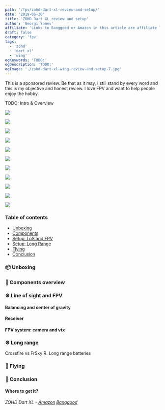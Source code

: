 ```yaml
---
path: '/fpv/zohd-dart-xl-review-and-setup/'
date: '2019-06-30'
title: 'ZOHD Dart XL review and setup'
author: 'Georgi Yanev'
affiliate: 'Links to Banggood or Amazon in this article are affiliate links and would support the blog if used to make a purchase.'
draft: false
category: 'fpv'
tags:
  - 'zohd'
  - 'dart xl'
  - 'wing'
ogKeywords: 'TODO:'
ogDescription: 'TODO:'
ogImage: './zohd-dart-xl-wing-review-and-setup-7.jpg'
---
```


<div class="article-update-notification">
This is a sponsored review. Be that as it may, I still stand by every word and this is my objective and honest review. I love FPV and want to help people enjoy the hobby.
</div>

TODO: Intro & Overview

![](zohd-dart-xl-wing-review-and-setup-1.jpg)

![](zohd-dart-xl-wing-review-and-setup-2.jpg)

![](zohd-dart-xl-wing-review-and-setup-3.jpg)

![](zohd-dart-xl-wing-review-and-setup-4.jpg)

![](zohd-dart-xl-wing-review-and-setup-5.jpg)

![](zohd-dart-xl-wing-review-and-setup-6.jpg)

![](zohd-dart-xl-wing-review-and-setup-7.jpg)

![](zohd-dart-xl-wing-review-and-setup-8.jpg)

![](zohd-dart-xl-wing-review-and-setup-9.jpg)

![](zohd-dart-xl-wing-review-and-setup-10.jpg)

![](zohd-dart-xl-wing-review-and-setup-11.jpg)

### Table of contents

- [Unboxing](#unboxing)
- [Components](#components)
- [Setup: LoS and FPV](#los-and-fpv)
- [Setup: Long Range](#long-range)
- [Flying](#fly)
- [Conclusion](#conclusion)

### 📦 <span id="unboxing">Unboxing</span>

### 🔬 <span id="components" class="offset-top-nav">Components overview</span>

### ⚙ <span id="los-and-fpv" class="offset-top-nav">Line of sight and FPV</span>

#### Balancing and center of gravity

#### Receiver

#### FPV system: camera and vtx

### ⚙ <span id="long-range" class="offset-top-nav">Long range</span>

Crossfire vs FrSky R.
Long range batteries

### 🚁 <span id="fly" class="offset-top-nav">Flying</span>

### 📑 <span id="conclusion" class="offset-top-nav">Conclusion</span>

#### Where to get it?

###### ZOHD Dart XL - [Amazon][2] [Banggood][1]

[0]: Linkslist
[1]: https://bit.ly/zohd-dart-xl
[2]: https://amzn.to/2QoFp8k
